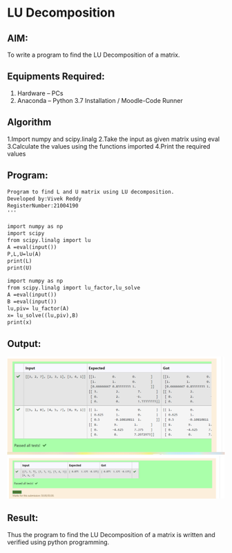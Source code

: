 # LU Decomposition 

## AIM:
To write a program to find the LU Decomposition of a matrix.

## Equipments Required:
1. Hardware – PCs
2. Anaconda – Python 3.7 Installation / Moodle-Code Runner

## Algorithm
1.Import numpy and scipy.linalg 
2.Take the input as given matrix using eval 
3.Calculate the values using the functions imported
4.Print the required values 

## Program:
```
Program to find L and U matrix using LU decomposition.
Developed by:Vivek Reddy 
RegisterNumber:21004190 
'''

import numpy as np
import scipy
from scipy.linalg import lu
A =eval(input())
P,L,U=lu(A)
print(L)
print(U)
```
```# To print X matrix (solution to the equations)
import numpy as np
from scipy.linalg import lu_factor,lu_solve
A =eval(input())
B =eval(input())
lu,piv= lu_factor(A)
x= lu_solve((lu,piv),B)
print(x)
```

## Output:
![githublogo](LU.png)
![githublogo](LU2.png)


## Result:
Thus the program to find the LU Decomposition of a matrix is written and verified using python programming.

